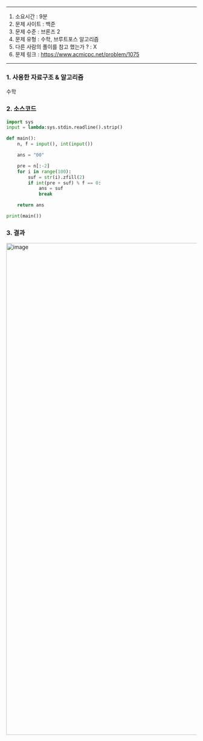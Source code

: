 
---

1. 소요시간 : 9분
2. 문제 사이트 : 백준
3. 문제 수준 : 브론즈 2
4. 문제 유형 : 수학, 브루트포스 알고리즘
5. 다른 사람의 풀이를 참고 했는가 ? : X
6. 문제 링크 : https://www.acmicpc.net/problem/1075

---

### 1. 사용한 자료구조 & 알고리즘
수학

### 2. 소스코드
```python
import sys
input = lambda:sys.stdin.readline().strip()

def main():
    n, f = input(), int(input())

    ans = "00"

    pre = n[:-2]
    for i in range(100):
        suf = str(i).zfill(2)
        if int(pre + suf) % f == 0:
            ans = suf
            break

    return ans

print(main())
```
### 3. 결과
<img width="1297" alt="image" src="https://github.com/KimNahun/algorithm-1day1solve/assets/46699595/49e45dd4-e0ae-4dc4-bffe-2f867e4cd16c">
